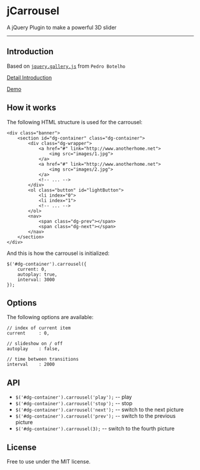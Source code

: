 # jCarrousel

A jQuery Plugin to make a powerful 3D slider

----

## Introduction

Based on [`jquery.gallery.js`](http://tympanus.net/codrops/2012/02/06/3d-gallery-with-css3-and-jquery/) from `Pedro Botelho`

[Detail Introduction](http://www.anotherhome.net/2063)

[Demo](http://www.anotherhome.net/file/jCarrousel)

## How it works

The following HTML structure is used for the carrousel:


```
<div class="banner">
    <section id="dg-container" class="dg-container">
        <div class="dg-wrapper">
            <a href="#" link="http://www.anotherhome.net">
                <img src="images/1.jpg">
            </a>
            <a href="#" link="http://www.anotherhome.net">
                <img src="images/2.jpg">
            </a>
            <!-- ... -->
        </div>
        <ol class="button" id="lightButton">
            <li index="0">
            <li index="1">
            <!-- ... -->
        </ol>
        <nav>
            <span class="dg-prev"></span>
            <span class="dg-next"></span>
        </nav>
    </section>
</div>
```

And this is how the carrousel is initialized:

```
$('#dg-container').carrousel({
    current: 0,
    autoplay: true,
    interval: 3000
});
```

## Options

The following options are available:

```
// index of current item
current		: 0,

// slideshow on / off
autoplay	: false,

// time between transitions
interval	: 2000
```

## API

+ `$('#dg-container').carrousel('play');` -- play
+ `$('#dg-container').carrousel('stop');` -- stop
+ `$('#dg-container').carrousel('next');` -- switch to the next picture
+ `$('#dg-container').carrousel('prev');` -- switch to the previous picture
+ `$('#dg-container').carrousel(3);`      -- switch to the fourth picture

## License

Free to use under the MIT license.